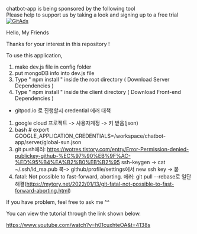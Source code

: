chatbot-app is being sponsored by the following tool <br />
Please help to support us by taking a look and signing up to a free trial
<a href="https://tracking.gitads.io/?repo=chatbot-app"><img src="https://images.gitads.io/chatbot-app" alt="GitAds"/></a> 


Hello, My Friends  

Thanks for your interest in this repository ! 

To use this application, 

1. make dev.js file in config folder 
2. put mongoDB info into dev.js file 
3. Type  " npm install " inside the root directory  ( Download Server Dependencies ) 
4. Type " npm install " inside the client directory ( Download Front-end Dependencies )
+ gitpod.io 로 진행할시 credential 에러 대책
1. google cloud 프로젝트 -> 사용자계정 -> 키 받음(json)
2. bash # export GOOGLE_APPLICATION_CREDENTIALS=/workspace/chatbot-app/server/global-sun.json 
3. git push에러: https://wotres.tistory.com/entry/Error-Permission-denied-publickey-github-%EC%97%90%EB%9F%AC-%ED%95%B4%EA%B2%B0%EB%B2%95
ssh-keygen -> cat ~/.ssh/id_rsa.pub 복-> github/profile/settings에서 new ssh key -> 붙
4. fatal: Not possible to fast-forward, aborting. 에러: git pull --rebase로 일단 해결(https://mytory.net/2022/01/13/git-fatal-not-possible-to-fast-forward-aborting.html)

If you have problem, feel free to ask me ^^ 

You can view the tutorial through the link shown below.

https://www.youtube.com/watch?v=h01cuxhteOA&t=4138s

